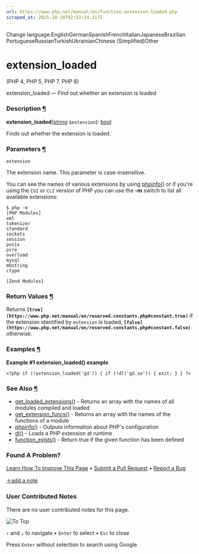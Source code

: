 ```yaml
---
url: https://www.php.net/manual/en/function.extension-loaded.php
scraped_at: 2025-10-20T02:53:24.317Z
---
```


Change language:EnglishGermanSpanishFrenchItalianJapaneseBrazilian PortugueseRussianTurkishUkrainianChinese (Simplified)Other

# extension\_loaded

(PHP 4, PHP 5, PHP 7, PHP 8)

extension\_loaded — Find out whether an extension is loaded

### Description [¶](https://www.php.net/manual/en/function.extension-loaded.php\#refsect1-function.extension-loaded-description)

**extension\_loaded**([string](https://www.php.net/manual/en/language.types.string.php) `$extension`): [bool](https://www.php.net/manual/en/language.types.boolean.php)

Finds out whether the extension is loaded.


### Parameters [¶](https://www.php.net/manual/en/function.extension-loaded.php\#refsect1-function.extension-loaded-parameters)

`extension`

The extension name. This parameter is case-insensitive.


You can see the names of various extensions by using
[phpinfo()](https://www.php.net/manual/en/function.phpinfo.php) or if you're using the
`CGI` or `CLI` version of
PHP you can use the **-m** switch to
list all available extensions:


```
$ php -m
[PHP Modules]
xml
tokenizer
standard
sockets
session
posix
pcre
overload
mysql
mbstring
ctype

[Zend Modules]
```

### Return Values [¶](https://www.php.net/manual/en/function.extension-loaded.php\#refsect1-function.extension-loaded-returnvalues)

Returns **`[true](https://www.php.net/manual/en/reserved.constants.php#constant.true)`** if the extension identified by `extension`
is loaded, **`[false](https://www.php.net/manual/en/reserved.constants.php#constant.false)`** otherwise.


### Examples [¶](https://www.php.net/manual/en/function.extension-loaded.php\#refsect1-function.extension-loaded-examples)

**Example #1 **extension\_loaded()** example**

`<?php
if (!extension_loaded('gd')) {
    if (!dl('gd.so')) {
        exit;
    }
}
?>`

### See Also [¶](https://www.php.net/manual/en/function.extension-loaded.php\#refsect1-function.extension-loaded-seealso)

- [get\_loaded\_extensions()](https://www.php.net/manual/en/function.get-loaded-extensions.php) \- Returns an array with the names of all modules compiled and loaded
- [get\_extension\_funcs()](https://www.php.net/manual/en/function.get-extension-funcs.php) \- Returns an array with the names of the functions of a module
- [phpinfo()](https://www.php.net/manual/en/function.phpinfo.php) \- Outputs information about PHP's configuration
- [dl()](https://www.php.net/manual/en/function.dl.php) \- Loads a PHP extension at runtime
- [function\_exists()](https://www.php.net/manual/en/function.function-exists.php) \- Return true if the given function has been defined

### Found A Problem?

[Learn How To Improve This Page](https://github.com/php/doc-base/blob/master/README.md "This will take you to our contribution guidelines on GitHub")
•
[Submit a Pull Request](https://github.com/php/doc-en/blob/master/reference/info/functions/extension-loaded.xml)
•
[Report a Bug](https://github.com/php/doc-en/issues/new?body=From%20manual%20page:%20https:%2F%2Fphp.net%2Ffunction.extension-loaded%0A%0A---)

[＋add a note](https://www.php.net/manual/add-note.php?sect=function.extension-loaded&repo=en&redirect=https://www.php.net/manual/en/function.extension-loaded.php)

### User Contributed Notes

There are no user contributed notes for this page.

![To Top](https://www.php.net/images/to-top@2x.png)

`↑` and `↓` to navigate •
`Enter` to select •
`Esc` to close


Press `Enter` without
selection to search using Google